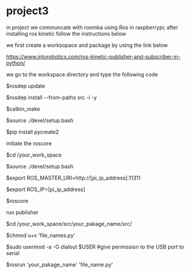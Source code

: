# project3

in project we communcate with roomba using Ros in raspberrypi; after installing ros kinetic follow the instructions below

we first create a worksopace and package by using the link below 

https://www.intorobotics.com/ros-kinetic-publisher-and-subscriber-in-python/

we go to the workspace directory and type the following code

$rosdep update

$rosdep install --from-paths src -i -y

$catkin_make

$source ./devel/setup.bash

$pip install pycreate2

initiate the roscore

$cd /your_work_space

$source ./devel/setup.bash

$export ROS_MASTER_URI=http://[pi_ip_address]:11311

$export ROS_IP=[pi_ip_address]

$roscore

run publisher

$cd /your_work_space/src/your_pakage_name/src/

$chmod u+x 'file_names.py'

$sudo usermod -a -G dialout $USER  #give permission to the USB port to serial

$rosrun 'your_pakage_name' 'file_name.py'
